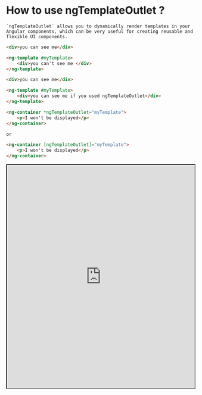 # How to use ngTemplateOutlet ?

```admonish note
`ngTemplateOutlet` allows you to dynamically render templates in your Angular components, which can be very useful for creating reusable and flexible UI components.
```

```html
<div>you can see me</div>

<ng-template #myTemplate>
    <div>you can't see me </div>
</ng-template>

```


```html
<div>you can see me</div>

<ng-template #myTemplate>
    <div>you can see me if you used ngTemplateOutlet</div>
</ng-template>

<ng-container *ngTemplateOutlet="myTemplate">
    <p>I won't be displayed</p>
</ng-container>

or 

<ng-container [ngTemplateOutlet]="myTemplate">
    <p>I won't be displayed</p>
</ng-container>
```

[<iframe width="100%" height="600px" src="https://stackblitz.com/edit/angular-ng-template-ngtemplateoutlet?embed=1&file=src%2Fmain.ts"></iframe>]()